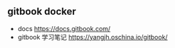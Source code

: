 gitbook docker  
--- 
- docs https://docs.gitbook.com/
- gitbook 学习笔记 https://yangjh.oschina.io/gitbook/

